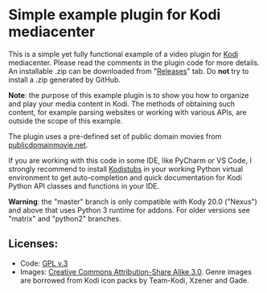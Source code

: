 # Simple example plugin for Kodi mediacenter

This is a simple yet fully functional example of a video plugin for [Kodi](http://kodi.tv) mediacenter.
Please read the comments in the plugin code for more details.
An installable .zip can be downloaded from "[Releases](https://github.com/romanvm/plugin.video.example/releases)" tab.
Do **not** try to install a .zip generated by GitHub.

**Note**: the purpose of this example plugin is to show you how to organize and play your media content in Kodi.
The methods of obtaining such content, for example parsing websites or working with various APIs,
are outside the scope of this example.

The plugin uses a pre-defined set of public domain movies from  [publicdomainmovie.net](https://publicdomainmovie.net/).

If you are working with this code in some IDE, like PyCharm or VS Code, I strongly recommend to install
[Kodistubs](https://github.com/romanvm/Kodistubs) in your working Python virtual environment
to get auto-completion and quick documentation for Kodi Python API classes and functions in your IDE.

**Warning**: the "master" branch is only compatible with Kody 20.0 ("Nexus") and above that uses Python 3
runtime for addons. For older versions see "matrix" and "python2" branches.

## Licenses:

* Code: [GPL v.3](http://www.gnu.org/copyleft/gpl.html)
* Images: [Creative Commons Attribution-Share Alike 3.0](http://creativecommons.org/licenses/by-sa/3.0/us/). Genre images are borrowed from Kodi icon packs by Team-Kodi, Xzener and Gade.
